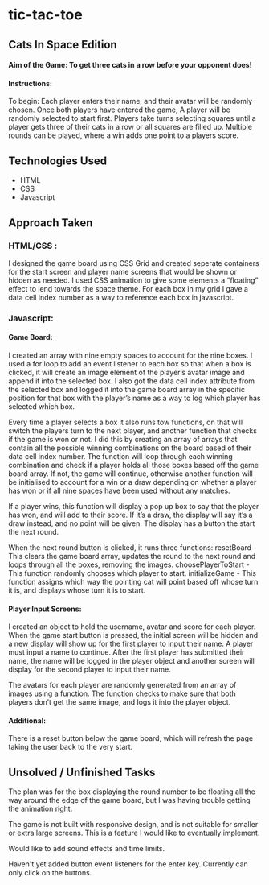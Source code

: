 # tic-tac-toe

## Cats In Space Edition

#### Aim of the Game: To get three cats in a row before your opponent does!

#### Instructions:

To begin: Each player enters their name, and their avatar will be randomly chosen. Once both players have entered the game, A player will be randomly selected to start first. Players take turns selecting squares until a player gets three of their cats in a row or all squares are filled up. Multiple rounds can be played, where a win adds one point to a players score.

## Technologies Used

* HTML
* CSS
* Javascript

## Approach Taken

### HTML/CSS :

I designed the game board using CSS Grid and created seperate containers for the start screen and player name screens that would be shown or hidden as needed. I used CSS animation to give some elements a “floating” effect to lend towards the space theme. For each box in my grid I gave a data cell index number as a way to reference each box in javascript.

### Javascript:

#### Game Board:

I created an array with nine empty spaces to account for the nine boxes. I used a for loop to add an event listener to each box so that when a box is clicked, it will create an image element of the player’s avatar image and append it into the selected box. I also got the data cell index attribute from the selected box and logged it into the game board array in the specific position for that box with the player’s name as a way to log which player has selected which box.

Every time a player selects a box it also runs tow functions, on that will switch the players turn to the next player, and another function that checks if the game is won or not. I did this by creating an array of arrays that contain all the possible winning combinations on the board based of their data cell index number. The function will loop through each winning combination and check if a player holds all those boxes based off the game board array. If not, the game will continue, otherwise another function will be initialised to account for a win or a draw depending on whether a player has won or if all nine spaces have been used without any matches.

If a player wins, this function will display a pop up box to say that the player has won, and will add to their score. If it’s a draw, the display will say it’s a draw instead, and no point will be given. The display has a button the start the next round.

When the next round button is clicked, it runs three functions:
resetBoard - This clears the game board array, updates the round to the next round and loops through all the boxes, removing the images.
choosePlayerToStart - This function randomly chooses which player to start.
initializeGame - This function assigns which way the pointing cat will point based off whose turn it is, and displays whose turn it is to start.

#### Player Input Screens:

I created an object to hold the username, avatar and score for each player. When the game start button is pressed, the initial screen will be hidden and a new display will show up for the first player to input their name. A player must input a name to continue. After the first player has submitted their name, the name will be logged in the player object and another screen will display for the second player to input their name.

The avatars for each player are randomly generated from an array of images using a function. The function checks to make sure that both players don’t get the same image, and logs it into the player object.

#### Additional:

There is a reset button below the game board, which will refresh the page taking the user back to the very start.

## Unsolved / Unfinished Tasks

The plan was for the box displaying the round number to be floating all the way around the edge of the game board, but I was having trouble getting the animation right.

The game is not built with responsive design, and is not suitable for smaller or extra large screens. This is a feature I would like to eventually implement.

Would like to add sound effects and time limits.

Haven't yet added button event listeners for the enter key. Currently can only click on the buttons.
